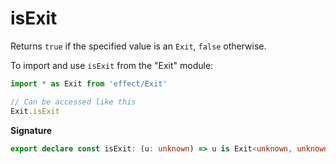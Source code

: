 # isExit

Returns `true` if the specified value is an `Exit`, `false` otherwise.

To import and use `isExit` from the "Exit" module:

```ts
import * as Exit from 'effect/Exit'

// Can be accessed like this
Exit.isExit
```

**Signature**

```ts
export declare const isExit: (u: unknown) => u is Exit<unknown, unknown>
```

